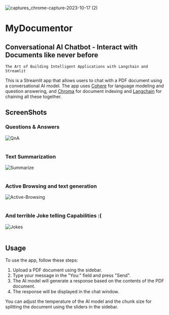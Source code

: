 ![captures_chrome-capture-2023-10-17 (2)](https://github.com/Suhaib-88/MyDocumentor/assets/73020771/2e322354-eb5b-43c4-8839-ac404ca23b70)
# MyDocumentor

## Conversational AI Chatbot - Interact with Documents like never before

`The Art of Building Intelligent Applications with Langchain and Streamlit`

This is a Streamlit app that allows users to chat with a PDF document using a conversational AI model. The app uses [Cohere](https://cohere.com/) for language modeling and question answering, and [Chroma](https://github.com/chroma-core/chroma) for document indexing and [Langchain](https://github.com/hwchase17/langchain) for chaining all these together.

## ScreenShots

### Questions & Answers

![QnA](https://github.com/Suhaib-88/MyDocumentor/assets/73020771/0866a28b-2ba5-4712-9eb2-a16b1326d0be)
<br><br>

### Text Summarization 

![Summarize](https://github.com/Suhaib-88/MyDocumentor/assets/73020771/db8b0b9f-d3e6-43be-bf8d-34f95a90d5ca)
<br><br>

### Active Browsing and text generation

![Active-Browsing](https://github.com/Suhaib-88/MyDocumentor/assets/73020771/984e3ec4-5d00-4c28-a30c-269b27ca211e)
<br><br>

### And terrible Joke telling Capabilities :(
![Jokes](https://github.com/Suhaib-88/MyDocumentor/assets/73020771/0d03dde3-234c-4b81-8d80-0b6bf3b67e8e)
<br><br>
## Usage

To use the app, follow these steps:

1. Upload a PDF document using the sidebar.
2. Type your message in the "You:" field and press "Send".
3. The AI model will generate a response based on the contents of the PDF document.
4. The response will be displayed in the chat window.

You can adjust the temperature of the AI model and the chunk size for splitting the document using the sliders in the sidebar.
